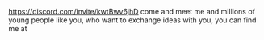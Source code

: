 https://discord.com/invite/kwtBwv6jhD
come and meet me and millions of young people like you, who want to exchange ideas with you, you can find me at


